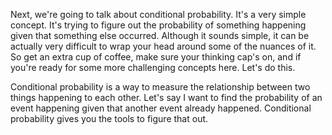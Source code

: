 Next, we're going to talk about conditional probability. It's a very simple concept. It's trying to figure out the probability of something happening given that something else occurred. Although it sounds simple, it can be actually very difficult to wrap your head around some of the nuances of it. So get an extra cup of coffee, make sure your thinking cap's on, and if you're ready for some more challenging concepts here. Let's do this.

Conditional probability is a way to measure the relationship between two things happening to each other. Let's say I want to find the probability of an event happening given that another event already happened. Conditional probability gives you the tools to figure that out.